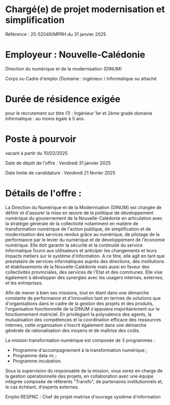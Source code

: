 # Chargé(e) de projet modernisation et simplification

Référence : 25-52049/MPRH du 31 janvier 2025

# Employeur : Nouvelle-Calédonie

Direction du numérique et de la modernisation (DINUM)

Corps ou Cadre d'emploi /Domaine : ingénieur / Informatique ou attaché

# Durée de résidence exigée

pour le recrutement sur titre (1) : Ingénieur 1er et 2ème grade domaine informatique : au moins égale à 5 ans.

# Poste à pourvoir

vacant à partir du 10/02/2025

Date de dépôt de l'offre : Vendredi 31 janvier 2025

Date limite de candidature : Vendredi 21 février 2025

# Détails de l'offre :

La Direction du Numérique et de la Modernisation (DINUM) est chargée de définir et d'assurer la mise en œuvre de la politique de développement numérique du gouvernement de la Nouvelle-Calédonie en articulation avec la stratégie générale de la collectivité notamment en matière de transformation numérique de l'action publique, de simplification et de modernisation des services rendus grâce au numérique, de pilotage de la performance par le levier du numérique et de développement de l'économie numérique. Elle doit garantir la sécurité et la continuité du service informatique fourni aux utilisateurs et anticiper les changements et leurs impacts métiers sur le système d'information. A ce titre, elle agit en tant que prestataire de services informatiques auprès des directions, des institutions et établissements de la Nouvelle-Calédonie mais aussi en faveur des collectivités provinciales, des services de l'Etat et des communes. Elle vise également à développer des synergies avec les usagers internes, externes, et les entreprises.

Afin de mener à bien ses missions, tout en étant dans une démarche constante de performance et d'innovation tant en termes de solutions que d'organisations dans le cadre de la gestion des projets et des produits, l'organisation fonctionnelle de la DINUM s'appuiera majoritairement sur le fonctionnement matriciel. En privilégiant la polyvalence des agents, la mutualisation des compétences et la coordination efficace des ressources internes, cette organisation s'inscrit également dans une démarche générale de rationalisation des moyens et de maîtrise des coûts.

La mission transformation numérique est composée de 3 programmes :

- Programme d'accompagnement à la transformation numérique ;
- Programme data nc ;
- Programme incubation.

Sous la supervision du responsable de la mission, vous serez en charge de la gestion opérationnelle des projets, en collaboration avec une équipe intégrée composée de référents "Transfo", de partenaires institutionnels et, le cas échéant, d'experts externes.

Emploi RESPNC : Chef de projet maitrise d'ouvrage système d'information